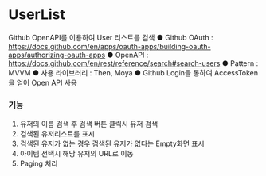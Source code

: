 # UserList

Github OpenAPI를 이용하여 User 리스트를 검색
● Github OAuth :
https://docs.github.com/en/apps/oauth-apps/building-oauth-apps/authorizing-oauth-apps
● OpenAPI : https://docs.github.com/en/rest/reference/search#search-users
● Pattern : MVVM
● 사용 라이브러리 : Then, Moya
● Github Login을 통하여 AccessToken을 얻어 Open API 사용

### 기능
1. 유저의 이름 검색 후 검색 버튼 클릭시 유저 검색
2. 검색된 유저리스트를 표시
3. 검색된 유저가 없는 경우 검색된 유저가 없다는 Empty화면 표시
4. 아이템 선택시 해당 유저의 URL로 이동
5. Paging 처리
